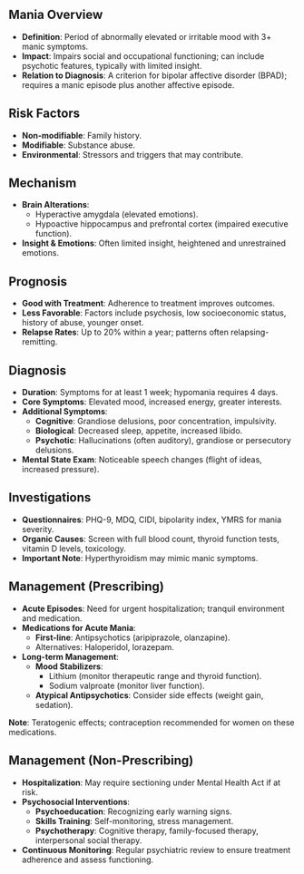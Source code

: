 ## Mania Overview

- **Definition**: Period of abnormally elevated or irritable mood with 3+ manic symptoms.
- **Impact**: Impairs social and occupational functioning; can include psychotic features, typically with limited insight.
- **Relation to Diagnosis**: A criterion for bipolar affective disorder (BPAD); requires a manic episode plus another affective episode.

## Risk Factors

- **Non-modifiable**: Family history.
- **Modifiable**: Substance abuse.
- **Environmental**: Stressors and triggers that may contribute.

## Mechanism

- **Brain Alterations**: 
  - Hyperactive amygdala (elevated emotions).
  - Hypoactive hippocampus and prefrontal cortex (impaired executive function).
- **Insight & Emotions**: Often limited insight, heightened and unrestrained emotions.

## Prognosis

- **Good with Treatment**: Adherence to treatment improves outcomes.
- **Less Favorable**: Factors include psychosis, low socioeconomic status, history of abuse, younger onset.
- **Relapse Rates**: Up to 20% within a year; patterns often relapsing-remitting.

## Diagnosis

- **Duration**: Symptoms for at least 1 week; hypomania requires 4 days.
- **Core Symptoms**: Elevated mood, increased energy, greater interests.
- **Additional Symptoms**:
  - **Cognitive**: Grandiose delusions, poor concentration, impulsivity.
  - **Biological**: Decreased sleep, appetite, increased libido.
  - **Psychotic**: Hallucinations (often auditory), grandiose or persecutory delusions.
- **Mental State Exam**: Noticeable speech changes (flight of ideas, increased pressure).

## Investigations

- **Questionnaires**: PHQ-9, MDQ, CIDI, bipolarity index, YMRS for mania severity.
- **Organic Causes**: Screen with full blood count, thyroid function tests, vitamin D levels, toxicology. 
- **Important Note**: Hyperthyroidism may mimic manic symptoms.

## Management (Prescribing)

- **Acute Episodes**: Need for urgent hospitalization; tranquil environment and medication.
- **Medications for Acute Mania**:
  - **First-line**: Antipsychotics (aripiprazole, olanzapine).
  - Alternatives: Haloperidol, lorazepam.
- **Long-term Management**:
  - **Mood Stabilizers**: 
    - Lithium (monitor therapeutic range and thyroid function).
    - Sodium valproate (monitor liver function).
  - **Atypical Antipsychotics**: Consider side effects (weight gain, sedation).

**Note**: Teratogenic effects; contraception recommended for women on these medications.

## Management (Non-Prescribing)

- **Hospitalization**: May require sectioning under Mental Health Act if at risk.
- **Psychosocial Interventions**:
  - **Psychoeducation**: Recognizing early warning signs.
  - **Skills Training**: Self-monitoring, stress management.
  - **Psychotherapy**: Cognitive therapy, family-focused therapy, interpersonal social therapy.
- **Continuous Monitoring**: Regular psychiatric review to ensure treatment adherence and assess functioning.